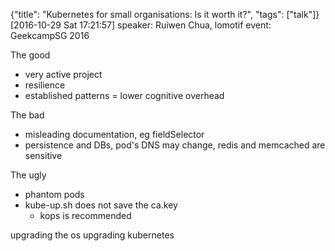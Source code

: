 {"title": "Kubernetes for small organisations: Is it worth it?", "tags": ["talk"]}
[2016-10-29 Sat 17:21:57]
speaker: Ruiwen Chua, lomotif
event: GeekcampSG 2016

The good
* very active project
* resilience
* established patterns = lower cognitive overhead

The bad
* misleading documentation, eg fieldSelector
* persistence and DBs, pod's DNS may change, redis and memcached are sensitive

The ugly
* phantom pods
* kube-up.sh does not save the ca.key
  * kops is recommended

upgrading the os
upgrading kubernetes

